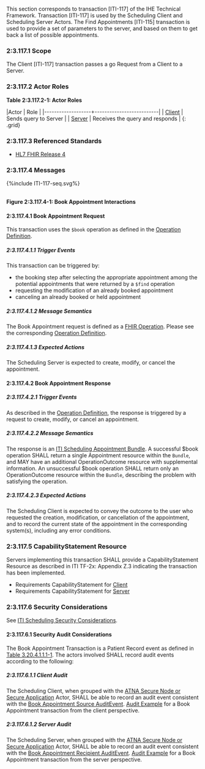 This section corresponds to transaction [ITI-117] of the IHE Technical Framework. Transaction [ITI-117] is used by the Scheduling Client and Scheduling Server Actors. The Find Appointments [ITI-115] transaction is used to provide a set of parameters to the server, and based on them to get back a list of possible appointments.

### 2:3.117.1 Scope

The Client [ITI-117] transaction passes a go Request from a Client to a Server.

### 2:3.117.2 Actor Roles

**Table 2:3.117.2-1: Actor Roles**

|Actor | Role |
|-------------------+--------------------------|
| [Client](volume-1.html#client)    | Sends query to Server |
| [Server](volume-1.html#server) | Receives the query and responds |
{: .grid}

### 2:3.117.3 Referenced Standards

- [HL7 FHIR Release 4]({{site.data.fhir.path}})

### 2:3.117.4 Messages

<div>
{%include ITI-117-seq.svg%}
</div>
<br clear="all">

**Figure 2:3.117.4-1: Book Appointment Interactions**


#### 2:3.117.4.1 Book Appointment Request
This transaction uses the `$book` operation as defined in the [Operation Definition](./OperationDefinition-appointment-book.html).

##### 2:3.117.4.1.1 Trigger Events
This transaction can be triggered by:
- the booking step after selecting the appropriate appointment among the potential appointments that were returned by a `$find` operation
- requesting the modification of an already booked appointment
- canceling an already booked or held appointment

##### 2:3.117.4.1.2 Message Semantics
The Book Appointment request is defined as a [FHIR Operation]({{site.data.fhir.path}}operations.html). Please see the corresponding [Operation Definition](./OperationDefinition-appointment-book.html).

##### 2:3.117.4.1.3 Expected Actions

The Scheduling Server is expected to create, modify, or cancel the appointment.

#### 2:3.117.4.2 Book Appointment Response

##### 2:3.117.4.2.1 Trigger Events

As described in the [Operation Definition](./OperationDefinition-appointment-book.html), the response is triggered by a request to create, modify, or cancel an appointment.

##### 2:3.117.4.2.2 Message Semantics

The response is an [ITI Scheduling Appointment Bundle](./StructureDefinition-ihe-sched-appt.html). A successful $book operation SHALL return a single Appointment resource within the `Bundle`, and MAY have an additional OperationOutcome resource with supplemental information. An unsuccessful $book operation SHALL return only an OperationOutcome resource within the `Bundle`, describing the problem with satisfying the operation.

##### 2:3.117.4.2.3 Expected Actions

The Scheduling Client is expected to convey the outcome to the user who requested the creation, modification, or cancellation of the appointment, and to record the current state of the appointment in the corresponding system(s), including any error conditions.


### 2:3.117.5 CapabilityStatement Resource

Servers implementing this transaction SHALL provide a CapabilityStatement Resource as described in ITI TF-2x: Appendix Z.3 indicating the transaction has been implemented. 
- Requirements CapabilityStatement for [Client](CapabilityStatement-IHE.Scheduling.client.html)
- Requirements CapabilityStatement for [Server](CapabilityStatement-IHE.Scheduling.server.html)

### 2:3.117.6 Security Considerations

See [ITI Scheduling Security Considerations](volume-1.html#security-considerations).

#### 2:3.117.6.1 Security Audit Considerations

The Book Appointment Transaction is a Patient Record event as defined in [Table 3.20.4.1.1.1-1](https://profiles.ihe.net/ITI/TF/Volume2/ITI-20.html#3.20.4.1.1.1). The actors involved SHALL record audit events according to the following:

##### 2:3.117.6.1.1 Client Audit 

The Scheduling Client, when grouped with the [ATNA Secure Node or Secure Application](https://profiles.ihe.net/ITI/TF/Volume1/ch-9.html) Actor, SHALL be able to record an audit event consistent with the [Book Appointment Source AuditEvent](./StructureDefinition-IHE.Scheduling.Book.Audit.Source.html). [Audit Example]() for a Book Appointment transaction from the client perspective.

##### 2:3.117.6.1.2 Server Audit 

The Scheduling Server, when grouped with the [ATNA Secure Node or Secure Application](https://profiles.ihe.net/ITI/TF/Volume1/ch-9.html) Actor, SHALL be able to record an audit event consistent with the [Book Appointment Recipient AuditEvent](./StructureDefinition-IHE.Scheduling.Book.Audit.Recipient.html). [Audit Example]() for a Book Appointment transaction from the server perspective.
